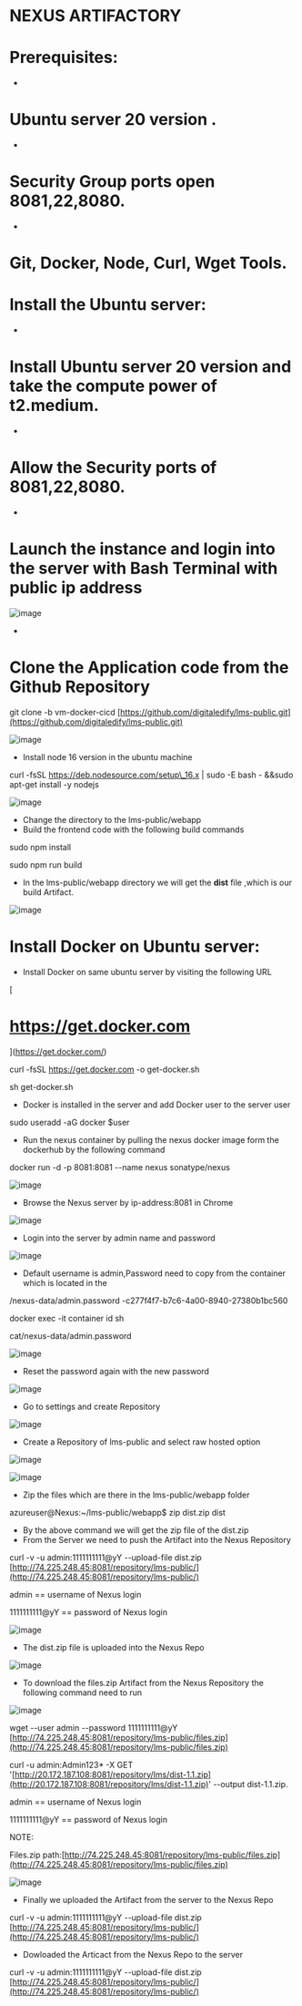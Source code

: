# **NEXUS ARTIFACTORY**

# **Prerequisites:**

-
# Ubuntu server 20 version .
-
# Security Group ports open 8081,22,8080.
-
# Git, Docker, Node, Curl, Wget Tools.

# **Install the Ubuntu server:**

-
# Install Ubuntu server 20 version and take the compute power of t2.medium.
-
# Allow the Security ports of 8081,22,8080.
-
# Launch the instance and login into the server with Bash Terminal with public ip address
![image](https://github.com/arjunedify/Arjun/assets/130965749/4ac624a0-de2f-4fac-8274-cac17f6f0b32)

-
# Clone the Application code from the Github Repository

git clone -b vm-docker-cicd [https://github.com/digitaledify/lms-public.git](https://github.com/digitaledify/lms-public.git)

![image](https://github.com/arjunedify/Arjun/assets/130965749/f2d551f2-8823-40a6-9c15-c9f08be617b5)

- Install node 16 version in the ubuntu machine

curl -fsSL https://deb.nodesource.com/setup\_16.x | sudo -E bash - &&sudo apt-get install -y nodejs

![image](https://github.com/arjunedify/Arjun/assets/130965749/220db3f1-def9-42ba-84ab-738161e9d0e0)

- Change the directory to the lms-public/webapp
- Build the frontend code with the following build commands

sudo npm install

sudo npm run build

- In the lms-public/webapp directory we will get the **dist** file ,which is our build Artifact.

![image](https://github.com/arjunedify/Arjun/assets/130965749/1bdfd63d-06e9-4a7c-ad1c-4341a5706ee4)

# **Install Docker on Ubuntu server:**

- Install Docker on same ubuntu server by visiting the following URL

[
# https://get.docker.com
](https://get.docker.com/)

curl -fsSL https://get.docker.com -o get-docker.sh

sh get-docker.sh

- Docker is installed in the server and add Docker user to the server user

sudo useradd -aG docker $user

- Run the nexus container by pulling the nexus docker image form the dockerhub by the following command

docker run -d -p 8081:8081 --name nexus sonatype/nexus

![image](https://github.com/arjunedify/Arjun/assets/130965749/d8cf2373-fea4-4f8c-be56-34531ae4337f)

- Browse the Nexus server by ip-address:8081 in Chrome

![image](https://github.com/arjunedify/Arjun/assets/130965749/33982bdb-f91d-4e1b-b0af-d307cc26f0be)

- Login into the server by admin name and password

![image](https://github.com/arjunedify/Arjun/assets/130965749/4d4bff06-1619-4e23-89e0-b3fc8c0aadf7)

- Default username is admin,Password need to copy from the container which is located in the

/nexus-data/admin.password -c277f4f7-b7c6-4a00-8940-27380b1bc560

docker exec -it container id sh

cat/nexus-data/admin.password

![image](https://github.com/arjunedify/Arjun/assets/130965749/e63c08f8-5ca3-4902-88f9-b783e3d1923c)

- Reset the password again with the new password

![image](https://github.com/arjunedify/Arjun/assets/130965749/01b25893-4fff-4f7c-8a53-dfe4923cb575)

- Go to settings and create Repository

![image](https://github.com/arjunedify/Arjun/assets/130965749/0fa13985-03c9-42a1-9a77-da69612907d8)

- Create a Repository of lms-public and select raw hosted option

![image](https://github.com/arjunedify/Arjun/assets/130965749/8c0e90e0-47cc-4b34-8602-3392c5334ac8)

![image](https://github.com/arjunedify/Arjun/assets/130965749/fefd8b28-f85e-4194-9891-4304d341dc92)

- Zip the files which are there in the lms-public/webapp folder

azureuser@Nexus:~/lms-public/webapp$ zip dist.zip dist

- By the above command we will get the zip file of the dist.zip
- From the Server we need to push the Artifact into the Nexus Repository

curl -v -u admin:1111111111@yY --upload-file dist.zip [http://74.225.248.45:8081/repository/lms-public/](http://74.225.248.45:8081/repository/lms-public/)

admin == username of Nexus login

1111111111@yY == password of Nexus login

![image](https://github.com/arjunedify/Arjun/assets/130965749/90589905-e430-4b0b-b5e4-210771beb2a0)

- The dist.zip file is uploaded into the Nexus Repo

![image](https://github.com/arjunedify/Arjun/assets/130965749/72922a8f-0d43-4ecd-a433-3c2fd0864142)

- To download the files.zip Artifact from the Nexus Repository the following command need to run

![image](https://github.com/arjunedify/Arjun/assets/130965749/8123e184-ff51-49d6-931d-ee4b7b0f4740)

wget --user admin --password 1111111111@yY [http://74.225.248.45:8081/repository/lms-public/files.zip](http://74.225.248.45:8081/repository/lms-public/files.zip)

curl -u admin:Admin123\* -X GET '[http://20.172.187.108:8081/repository/lms/dist-1.1.zip](http://20.172.187.108:8081/repository/lms/dist-1.1.zip)' --output dist-1.1.zip.

admin == username of Nexus login

1111111111@yY == password of Nexus login

NOTE:

Files.zip path:[http://74.225.248.45:8081/repository/lms-public/files.zip](http://74.225.248.45:8081/repository/lms-public/files.zip)

![image](https://github.com/arjunedify/Arjun/assets/130965749/79fbebf2-49ec-41f3-9c1f-1488522330d0)

- Finally we uploaded the Artifact from the server to the Nexus Repo

curl -v -u admin:1111111111@yY --upload-file dist.zip [http://74.225.248.45:8081/repository/lms-public/](http://74.225.248.45:8081/repository/lms-public/)

- Dowloaded the Articact from the Nexus Repo to the server

curl -v -u admin:1111111111@yY --upload-file dist.zip [http://74.225.248.45:8081/repository/lms-public/](http://74.225.248.45:8081/repository/lms-public/)
